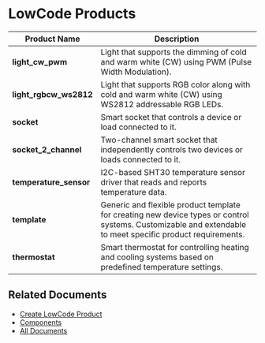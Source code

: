 # LowCode Products

| Product Name          | Description                                                                                                  |
|-----------------------|--------------------------------------------------------------------------------------------------------------|
| **light_cw_pwm**      | Light that supports the dimming of cold and warm white (CW) using PWM (Pulse Width Modulation). |
| **light_rgbcw_ws2812**| Light that supports RGB color along with cold and warm white (CW) using WS2812 addressable RGB LEDs. |
| **socket**            | Smart socket that controls a device or load connected to it. |
| **socket_2_channel**  | Two-channel smart socket that independently controls two devices or loads connected to it. |
| **temperature_sensor** | I2C-based SHT30 temperature sensor driver that reads and reports temperature data. |
| **template**          | Generic and flexible product template for creating new device types or control systems. Customizable and extendable to meet specific product requirements. |
| **thermostat**        | Smart thermostat for controlling heating and cooling systems based on predefined temperature settings. |

## Related Documents

* [Create LowCode Product](../docs/create_product.md)
* [Components](../components/README.md)
* [All Documents](../docs/all_documents.md)
